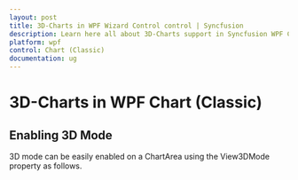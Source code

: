 ```yaml
---
layout: post
title: 3D-Charts in WPF Wizard Control control | Syncfusion
description: Learn here all about 3D-Charts support in Syncfusion WPF Chart (Classic) control and more.
platform: wpf
control: Chart (Classic)
documentation: ug
---
```

# 3D-Charts in WPF Chart (Classic)

## Enabling 3D Mode

3D mode can be easily enabled on a ChartArea using the View3DMode property as follows.


